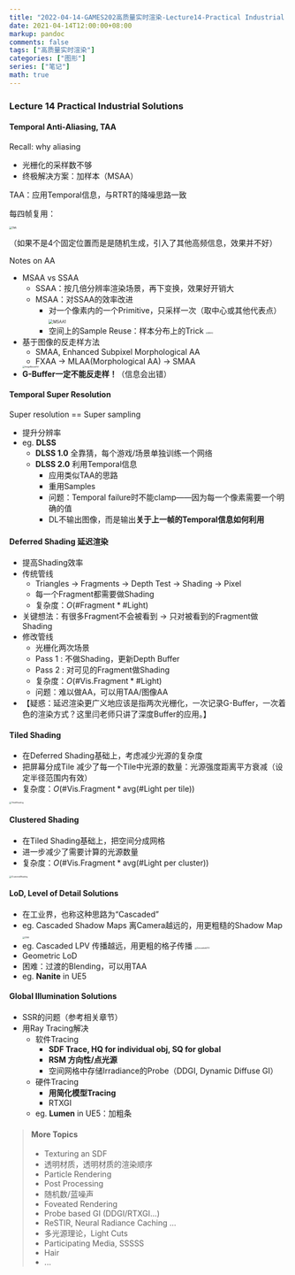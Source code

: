 ```yaml
---
title: "2022-04-14-GAMES202高质量实时渲染-Lecture14-Practical Industrial Solutions"
date: 2021-04-14T12:00:00+08:00
markup: pandoc
comments: false
tags: ["高质量实时渲染"]
categories: ["图形"]
series: ["笔记"]
math: true
---
```




### Lecture 14 Practical Industrial Solutions

#### Temporal Anti-Aliasing, TAA

Recall: why aliasing

+ 光栅化的采样数不够
+ 终极解决方案：加样本（MSAA）

TAA：应用Temporal信息，与RTRT的降噪思路一致

每四帧复用：

<img src="/images/games202/TAA.png" alt="TAA" style="zoom:30%;" />

（如果不是4个固定位置而是是随机生成，引入了其他高频信息，效果并不好）

Notes on AA

+ MSAA vs SSAA
  + SSAA：按几倍分辨率渲染场景，再下变换，效果好开销大
  + MSAA：对SSAA的效率改进
    + 对一个像素内的一个Primitive，只采样一次（取中心或其他代表点）
      <img src="/images/games202/MSAA1.jpg" alt="MSAA1" style="zoom: 50%;" />
    + 空间上的Sample Reuse：样本分布上的Trick
      <img src="/images/games202/MSAA2.png" alt="MSAA2" style="zoom: 20%;" />
+ 基于图像的反走样方法
  + SMAA, Enhanced Subpixel Morphological AA
  + FXAA -> MLAA(Morphological AA) -> SMAA
  <img src="/images/games202/ImageBasedAA.png" alt="ImageBasedAA" style="zoom:25%;" />
+ **G-Buffer一定不能反走样！**（信息会出错）

#### Temporal Super Resolution

Super resolution == Super sampling

+ 提升分辨率
+ eg. **DLSS**
  + **DLSS 1.0** 全靠猜，每个游戏/场景单独训练一个网络
  + **DLSS 2.0** 利用Temporal信息
    + 应用类似TAA的思路
    + 重用Samples
    + 问题：Temporal failure时不能clamp——因为每一个像素需要一个明确的值
    + DL不输出图像，而是输出**关于上一帧的Temporal信息如何利用**

#### Deferred Shading 延迟渲染

+ 提高Shading效率
+ 传统管线
  + Triangles -> Fragments -> Depth Test -> Shading -> Pixel
  + 每一个Fragment都需要做Shading
  + 复杂度：$O(\text{\#Fragment}*\text{\#Light})$
+ 关键想法：有很多Fragment不会被看到 -> 只对被看到的Fragment做Shading
+ 修改管线
  + 光栅化两次场景
  + Pass 1 : 不做Shading，更新Depth Buffer
  + Pass 2 : 对可见的Fragment做Shading
  + 复杂度：$O(\text{\#Vis.Fragment}*\text{\#Light})$
  + 问题：难以做AA，可以用TAA/图像AA
+ 【疑惑：延迟渲染更广义地应该是指两次光栅化，一次记录G-Buffer，一次着色的渲染方式？这里闫老师只讲了深度Buffer的应用。】

#### Tiled Shading

+ 在Deferred Shading基础上，考虑减少光源的复杂度
+ 把屏幕分成Tile
  减少了每一个Tile中光源的数量：光源强度距离平方衰减（设定半径范围内有效）
+ 复杂度：$O(\text{\#Vis.Fragment}*\text{avg(\#Light per tile)})$

<img src="/images/games202/TiledShading.png" alt="TiledShading" style="zoom:25%;" />

#### Clustered Shading

+ 在Tiled Shading基础上，把空间分成网格
+ 进一步减少了需要计算的光源数量
+ 复杂度：$O(\text{\#Vis.Fragment}*\text{avg(\#Light per cluster)})$

<img src="/images/games202/ClusteredShading.png" alt="ClusteredShading" style="zoom:25%;" />

#### LoD, Level of Detail Solutions

+ 在工业界，也称这种思路为“Cascaded”
+ eg. Cascaded Shadow Maps
  离Camera越远的，用更粗糙的Shadow Map
  <img src="/images/games202/CSM.jpg" alt="CSM" style="zoom:25%;" />
+ eg. Cascaded LPV
  传播越远，用更粗的格子传播
  <img src="/images/games202/CascadedLPV.png" alt="CascadedLPV" style="zoom:25%;" />
+ Geometric LoD
+ 困难：过渡的Blending，可以用TAA
+ eg. **Nanite** in UE5

#### Global Illumination Solutions

+ SSR的问题（参考相关章节）
+ 用Ray Tracing解决
  + 软件Tracing
    + **SDF Trace, HQ for individual obj, SQ for global**
    + **RSM 方向性/点光源**
    + 空间网格中存储Irradiance的Probe（DDGI, Dynamic Diffuse GI）
  + 硬件Tracing
    + **用简化模型Tracing**
    + RTXGI
  + eg. **Lumen** in UE5：加粗条



> #### More Topics
>
> + Texturing an SDF
> + 透明材质，透明材质的渲染顺序
> + Particle Rendering
> + Post Processing
> + 随机数/蓝噪声
> + Foveated Rendering
> + Probe based GI (DDGI/RTXGI...)
> + ReSTIR, Neural Radiance Caching ...
> + 多光源理论，Light Cuts
> + Participating Media, SSSSS
> + Hair
> + ...





























